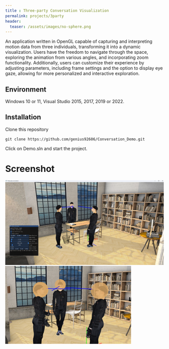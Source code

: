 ```yaml
---
title : Three-party Conversation Visualization
permalink: projects/3party
header:
  teaser: /assets/images/no-sphere.png
---
```



An application written in OpenGL capable of capturing and interpreting motion data from three individuals, transforming it into a dynamic visualization. Users have the freedom to navigate through the space, exploring the animation from various angles, and incorporating zoom functionality. Additionally, users can customize their experience by adjusting parameters, including frame settings and the option to display eye gaze, allowing for more personalized and interactive exploration.



## Environment
Windows 10 or 11, Visual Studio 2015, 2017, 2019 or 2022.

## Installation

Clone this repository
```
git clone https://github.com/genius92606/Conversation_Demo.git
```
Click on Demo.sln and start the project.

# Screenshot

<p float="left">
  <img src="/assets/images/no-sphere.png" width="600" />
  <img src="/assets/images/With-Sphere.png" width="400" /> 
</p>
